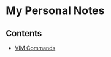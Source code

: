 # My Personal Notes

## Contents

* [VIM Commands](https://github.com/TheUpBeat/My-Personal-Notes/blob/master/VIM.md)
